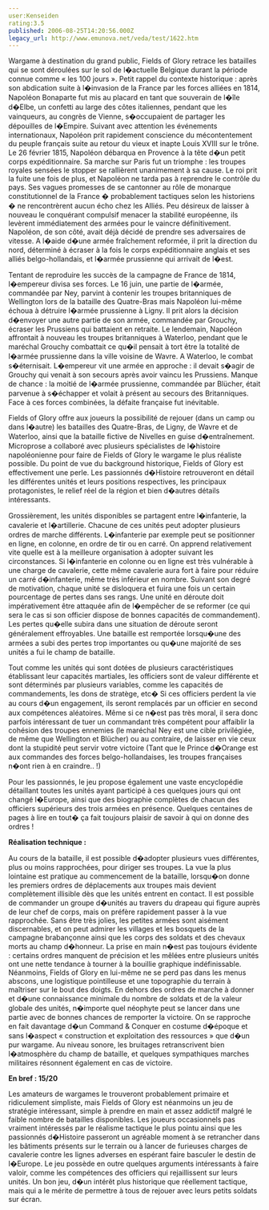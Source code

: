 ```yaml
---
user:Kenseiden
rating:3.5
published: 2006-08-25T14:20:56.000Z
legacy_url: http://www.emunova.net/veda/test/1622.htm
---
```

Wargame à destination du grand public, Fields of Glory retrace les batailles qui se sont déroulées sur le sol de l�actuelle Belgique durant la période connue comme « les 100 jours ». Petit rappel du contexte historique : après son abdication suite à l�invasion de la France par les forces alliées en 1814, Napoléon Bonaparte fut mis au placard en tant que souverain de l�île d�Elbe, un confetti au large des côtes italiennes, pendant que les vainqueurs, au congrès de Vienne, s�occupaient de partager les dépouilles de l�Empire. Suivant avec attention les événements internationaux, Napoléon prit rapidement conscience du mécontentement du peuple français suite au retour du vieux et inapte Louis XVIII sur le trône. Le 26 février 1815, Napoléon débarqua en Provence à la tête d�un petit corps expéditionnaire. Sa marche sur Paris fut un triomphe : les troupes royales sensées le stopper se rallièrent unanimement à sa cause. Le roi prit la fuite une fois de plus, et Napoléon ne tarda pas à reprendre le contrôle du pays. Ses vagues promesses de se cantonner au rôle de monarque constitutionnel de la France � probablement tactiques selon les historiens � ne rencontrèrent aucun écho chez les Alliés. Peu désireux de laisser à nouveau le conquérant compulsif menacer la stabilité européenne, ils levèrent immédiatement des armées pour le vaincre définitivement. Napoléon, de son côté, avait déjà décidé de prendre ses adversaires de vitesse. A l�aide d�une armée fraîchement reformée, il prit la direction du nord, déterminé à écraser à la fois le corps expéditionnaire anglais et ses alliés belgo-hollandais, et l�armée prussienne qui arrivait de l�est.  

  

Tentant de reproduire les succès de la campagne de France de 1814, l�empereur divisa ses forces. Le 16 juin, une partie de l�armée, commandée par Ney, parvint à contenir les troupes britanniques de Wellington lors de la bataille des Quatre-Bras mais Napoléon lui-même échoua à détruire l�armée prussienne à Ligny. Il prit alors la décision d�envoyer une autre partie de son armée, commandée par Grouchy, écraser les Prussiens qui battaient en retraite. Le lendemain, Napoléon affrontait à nouveau les troupes britanniques à Waterloo, pendant que le maréchal Grouchy combattait ce qu�il pensait à tort être la totalité de l�armée prussienne dans la ville voisine de Wavre. A Waterloo, le combat s�éternisait. L�empereur vit une armée en approche : il devait s�agir de Grouchy qui venait à son secours après avoir vaincu les Prussiens. Manque de chance : la moitié de l�armée prussienne, commandée par Blücher, était parvenue à s�échapper et volait à présent au secours des Britanniques. Face à ces forces combinées, la défaite française fut inévitable.   

  

Fields of Glory offre aux joueurs la possibilité de rejouer (dans un camp ou dans l�autre) les batailles des Quatre-Bras, de Ligny, de Wavre et de Waterloo, ainsi que la bataille fictive de Nivelles en guise d�entraînement. Microprose a collaboré avec plusieurs spécialistes de l�histoire napoléonienne pour faire de Fields of Glory le wargame le plus réaliste possible. Du point de vue du background historique, Fields of Glory est effectivement une perle. Les passionnés d�Histoire retrouveront en détail les différentes unités et leurs positions respectives, les principaux protagonistes, le relief réel de la région et bien d�autres détails intéressants.   

  

Grossièrement, les unités disponibles se partagent entre l�infanterie, la cavalerie et l�artillerie. Chacune de ces unités peut adopter plusieurs ordres de marche différents. L�infanterie par exemple peut se positionner en ligne, en colonne, en ordre de tir ou en carré. On apprend relativement vite quelle est à la meilleure organisation à adopter suivant les circonstances. Si l�infanterie en colonne ou en ligne est très vulnérable à une charge de cavalerie, cette même cavalerie aura fort à faire pour réduire un carré d�infanterie, même très inférieur en nombre. Suivant son degré de motivation, chaque unité se disloquera et fuira une fois un certain pourcentage de pertes dans ses rangs. Une unité en déroute doit impérativement être attaquée afin de l�empêcher de se reformer (ce qui sera le cas si son officier dispose de bonnes capacités de commandement). Les pertes qu�elle subira dans une situation de déroute seront généralement effroyables. Une bataille est remportée lorsqu�une des armées a subi des pertes trop importantes ou qu�une majorité de ses unités a fui le champ de bataille.  

  

Tout comme les unités qui sont dotées de plusieurs caractéristiques établissant leur capacités martiales, les officiers sont de valeur différente et sont déterminés par plusieurs variables, comme les capacités de commandements, les dons de stratège, etc� Si ces officiers perdent la vie au cours d�un engagement, ils seront remplacés par un officier en second aux compétences aléatoires. Même si ce n�est pas très moral, il sera donc parfois intéressant de tuer un commandant très compétent pour affaiblir la cohésion des troupes ennemies (le maréchal Ney est une cible privilégiée, de même que Wellington et Blücher) ou au contraire, de laisser en vie ceux dont la stupidité peut servir votre victoire (Tant que le Prince d�Orange est aux commandes des forces belgo-hollandaises, les troupes françaises n�ont rien à en craindre.. !)  

  

Pour les passionnés, le jeu propose également une vaste encyclopédie détaillant toutes les unités ayant participé à ces quelques jours qui ont changé l�Europe, ainsi que des biographie complètes de chacun des officiers supérieurs des trois armées en présence. Quelques centaines de pages à lire en tout� ça fait toujours plaisir de savoir à qui on donne des ordres !  

  

**Réalisation technique :**   

Au cours de la bataille, il est possible d�adopter plusieurs vues différentes, plus ou moins rapprochées, pour diriger ses troupes. La vue la plus lointaine est pratique au commencement de la bataille, lorsqu�on donne les premiers ordres de déplacements aux troupes mais devient complètement illisible dès que les unités entrent en contact. Il est possible de commander un groupe d�unités au travers du drapeau qui figure auprès de leur chef de corps, mais on préfère rapidement passer à la vue rapprochée. Sans être très jolies, les petites armées sont aisément discernables, et on peut admirer les villages et les bosquets de la campagne brabançonne ainsi que les corps des soldats et des chevaux morts au champ d�honneur. La prise en main n�est pas toujours évidente : certains ordres manquent de précision et les mêlées entre plusieurs unités ont une nette tendance à tourner à la bouillie graphique indéfinissable. Néanmoins, Fields of Glory en lui-même ne se perd pas dans les menus abscons, une logistique pointilleuse et une topographie du terrain à maîtriser sur le bout des doigts. En dehors des ordres de marche à donner et d�une connaissance minimale du nombre de soldats et de la valeur globale des unités, n�importe quel néophyte peut se lancer dans une partie avec de bonnes chances de remporter la victoire. On se rapproche en fait davantage d�un Command & Conquer en costume d�époque et sans l�aspect « construction et exploitation des ressources » que d�un pur wargame. Au niveau sonore, les bruitages retranscrivent bien l�atmosphère du champ de bataille, et quelques sympathiques marches militaires résonnent également en cas de victoire.  

  

**En bref : 15/20**   

Les amateurs de wargames le trouveront probablement primaire et ridiculement simpliste, mais Fields of Glory est néanmoins un jeu de stratégie intéressant, simple à prendre en main et assez addictif malgré le faible nombre de batailles disponibles. Les joueurs occasionnels pas vraiment intéressés par le réalisme tactique le plus pointu ainsi que les passionnés d�Histoire passeront un agréable moment à se retrancher dans les bâtiments présents sur le terrain ou à lancer de furieuses charges de cavalerie contre les lignes adverses en espérant faire basculer le destin de l�Europe. Le jeu possède en outre quelques arguments intéressants à faire valoir, comme les compétences des officiers qui rejaillissent sur leurs unités. Un bon jeu, d�un intérêt plus historique que réellement tactique, mais qui a le mérite de permettre à tous de rejouer avec leurs petits soldats sur écran.